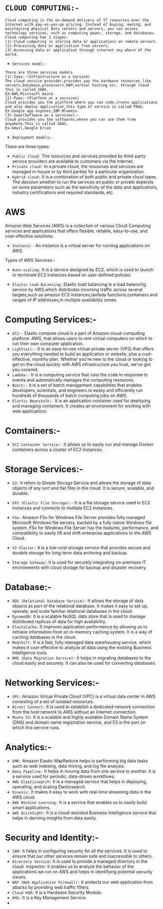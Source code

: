# `CLOUD COMPUTING:-`
```
Cloud computing is the on-demand delivery of IT resources over the Internet with pay-as-you-go pricing. Instead of buying, owning, and maintaining physical data centers and servers, you can access technology services, such as computing power, storage, and databases.
Cloud computing has 3 stages:
(1)-Cloud computing is storing data or applications on remote servers.
(2)-Processing data or application from servers.
(3)-Accessing data or application through internet any where of the world.
```
* `Services model:-`
```
There are three services models
(1)-Iaas:-(Infrastructure as a service) 
The cloud service provider,provides you the hardware resources like servers,Database,processors,RAM,vertual hosting etc. through cloud this is called IAAS.
EX-AWS,Microsoft Azure.
(2)-Paas:-(Platform as a services)
Cloud provides you the platform where you can code,create applications and also deploy application,this type of service is called PAAS.
EX-Google app engines,IBM Bluemix.
(3)-Saas(Software as a services):-
Cloud provides you the softwares,where you can use them from anywhere.This is called SAAS.
Ex-Gmail,Google Drive

```
* `Deployment models:-`

There are three types:
* `Public cloud:`
The resources and services provided by third-party service providers are available to customers via the Internet.
* `Private cloud:`
In a private cloud, the resources and services are managed in-house or by third parties for a particular organization.
* `Hybrid cloud:`
It is a combination of both public and private cloud types. The decision whether to run the services on public or private depends on some parameters such as the sensitivity of the data and applications, industry certifications and required standards, etc.
# AWS
Amazon Web Services (AWS) is a collection of various Cloud Computing services and applications that offers flexible, reliable, easy-to-use, and cost-effective solutions.
* `Instance:-`
An instance is a virtual server for running applications on AWS.

Types of AWS Services:-
* `Auto-scaling:` 
It is a service designed by EC2, which is used to launch or terminate EC2 instances based on user-defined policies.

* `Elastic Load Balancing:` 
Elastic load balancing is a load balancing service by AWS,which distributes incoming traffic across several targets,such as amazon EC2 instances,lambda functions,containers and ranges of IP addresses,in multiple availability zones.

# Computing Services:-
* `EC2:-` 
Elastic compute cloud is a part of Amazon cloud-computing platform. AWS, that allows users to rent virtual computers on which to run their own computer application.
* `Lightsail:-`
It is an easy-to-use virtual private server (VPS) that offers you everything needed to build an application or website, plus a cost-effective, monthly plan. Whether you're new to the cloud or looking to get on the cloud quickly with AWS infrastructure you trust, we've got you covered.
* `Lambda:-`
It is a computing service that runs the code in response to events and automatically manages the computing resources.
* `Batch:-` 
It is a set of batch management capabilities that enables developers, scientists, and engineers to easily and efficiently run hundreds of thousands of batch computing jobs on AWS.
* `Elastic Beanstalk:-`
It is an application container used for deploying and managing containers. It creates an environment for working with web applications.
# Comtainers:-
* `EC2 Container Service:-`
It allows us to easily run and manage Docker containers across a cluster of EC2 instances.
# Storage Services:-
* `S3:`
It refers to Simple Storage Service and allows the storage of data objects of any sort and flat files in the cloud. It is secure, scalable, and durable.
* `EFS (Elastic File Storage):-`
It is a file storage service used in EC2 instances and connects to multiple EC2 instances.
* `FSx:`
Amazon FSx for Windows File Server provides fully managed Microsoft Windows file servers, backed by a fully native Windows file system. FSx for Windows File Server has the features, performance, and compatibility to easily lift and shift enterprise applications to the AWS Cloud.

* `S3 Glacier:`
It is a low-cost storage service that provides secure and durable storage for long-term data archiving and backup.

* `Storage Gateway:`
It is used for securely integrating on-premises IT environments with cloud storage for backup and disaster recovery.
# Database:-
* `RDS (Relational Database Service):`
It allows the storage of data objects as part of the relational database. It makes it easy to set up, operate, and scale familiar relational databases in the cloud.
* `DynamoDB:`
It is a scalable NoSQL data store that is used to manage distributed replicas of data for high availability.
* `ElastiCache:`
It improves application performance by allowing us to retrieve information from an in-memory caching system. It is a way of caching databases in the cloud.
* `Redshift:`
It is a fast, fully managed data warehousing service, which makes it cost-effective to analyze all data using the existing Business Intelligence tools.
* `DMS (Data Migration Service):` 
It helps in migrating databases to the cloud easily and securely. It can also be used for converting databases.
# Networking Services:-
* `VPC:`
Amazon Virtual Private Cloud (VPC) is a virtual data center in AWS consisting of a set of isolated resources.
* `Direct Connect:`
It is used to establish a dedicated network connection from the host network to AWS without an Internet connection.
* `Route 53:`
It is a scalable and highly available Domain Name System (DNS) and domain name registration service, and 53 is the port on which this service runs.
# Analytics:-
* `EMR:`
Amazon Elastic MapReduce helps in performing big data tasks such as web indexing, data mining, and log file analysis.
* `Data Pipeline:`
It helps in moving data from one service to another. It is a service used for periodic, data-driven workflows.
* `AWS Elasticsearch:`
It is a managed service that helps in deploying, operating, and scaling Elasticsearch.
* `Kinesis:`
It makes it easy to work with real-time streaming data in the AWS cloud.
* `AWS Machine Learning:`
It is a service that enables us to easily build smart applications.
* `AWS QuickSight:`
It is a cloud-assisted Business Intelligence service that helps in deriving insights from data easily.
# Security and Identity:-
* `IAM:`
It helps in configuring security for all the services. It is used to ensure that our other services remain safe and inaccessible to others.
* `Directory Service:`
It is used to provide a managed directory in the cloud.
Inspector: It enables us to analyze the behavior of the applications we run on AWS and helps in identifying potential security issues.
* `WAF (Web Application Firewall):`
It protects our web application from attacks by providing web traffic filters.
* `Cloud HSM:`
It is a Hardware Security Module.
* `KMS:`
It is a Key Management Service.
* 
